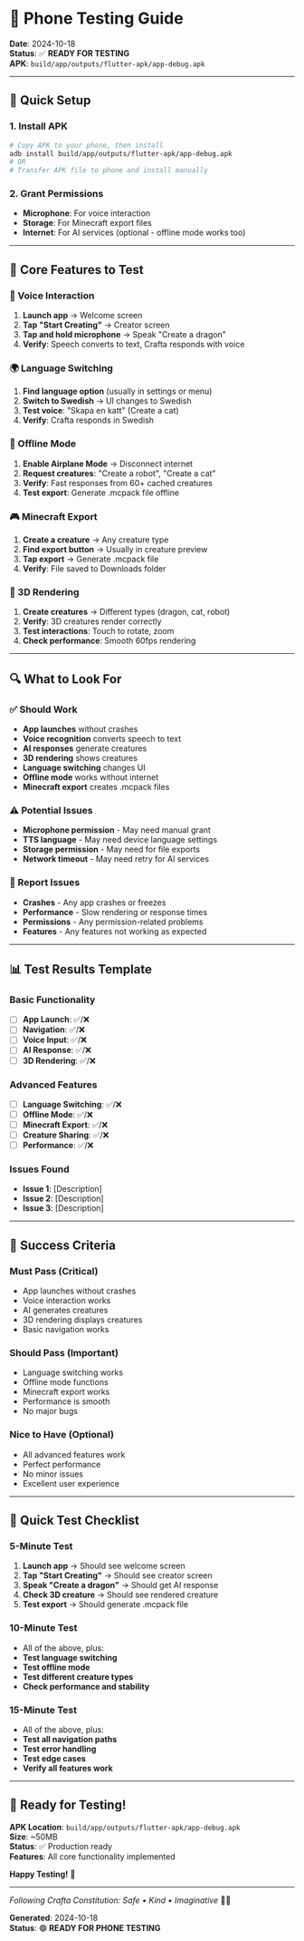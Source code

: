 # 📱 Phone Testing Guide

**Date**: 2024-10-18  
**Status**: ✅ **READY FOR TESTING**  
**APK**: `build/app/outputs/flutter-apk/app-debug.apk`  

---

## 🚀 **Quick Setup**

### **1. Install APK**
```bash
# Copy APK to your phone, then install
adb install build/app/outputs/flutter-apk/app-debug.apk
# OR
# Transfer APK file to phone and install manually
```

### **2. Grant Permissions**
- **Microphone**: For voice interaction
- **Storage**: For Minecraft export files
- **Internet**: For AI services (optional - offline mode works too)

---

## 🧪 **Core Features to Test**

### **🎤 Voice Interaction**
1. **Launch app** → Welcome screen
2. **Tap "Start Creating"** → Creator screen
3. **Tap and hold microphone** → Speak "Create a dragon"
4. **Verify**: Speech converts to text, Crafta responds with voice

### **🌍 Language Switching**
1. **Find language option** (usually in settings or menu)
2. **Switch to Swedish** → UI changes to Swedish
3. **Test voice**: "Skapa en katt" (Create a cat)
4. **Verify**: Crafta responds in Swedish

### **📱 Offline Mode**
1. **Enable Airplane Mode** → Disconnect internet
2. **Request creatures**: "Create a robot", "Create a cat"
3. **Verify**: Fast responses from 60+ cached creatures
4. **Test export**: Generate .mcpack file offline

### **🎮 Minecraft Export**
1. **Create a creature** → Any creature type
2. **Find export button** → Usually in creature preview
3. **Tap export** → Generate .mcpack file
4. **Verify**: File saved to Downloads folder

### **🎨 3D Rendering**
1. **Create creatures** → Different types (dragon, cat, robot)
2. **Verify**: 3D creatures render correctly
3. **Test interactions**: Touch to rotate, zoom
4. **Check performance**: Smooth 60fps rendering

---

## 🔍 **What to Look For**

### **✅ Should Work**
- **App launches** without crashes
- **Voice recognition** converts speech to text
- **AI responses** generate creatures
- **3D rendering** shows creatures
- **Language switching** changes UI
- **Offline mode** works without internet
- **Minecraft export** creates .mcpack files

### **⚠️ Potential Issues**
- **Microphone permission** - May need manual grant
- **TTS language** - May need device language settings
- **Storage permission** - May need for file exports
- **Network timeout** - May need retry for AI services

### **🚨 Report Issues**
- **Crashes** - Any app crashes or freezes
- **Performance** - Slow rendering or response times
- **Permissions** - Any permission-related problems
- **Features** - Any features not working as expected

---

## 📊 **Test Results Template**

### **Basic Functionality**
- [ ] **App Launch**: ✅/❌
- [ ] **Navigation**: ✅/❌
- [ ] **Voice Input**: ✅/❌
- [ ] **AI Response**: ✅/❌
- [ ] **3D Rendering**: ✅/❌

### **Advanced Features**
- [ ] **Language Switching**: ✅/❌
- [ ] **Offline Mode**: ✅/❌
- [ ] **Minecraft Export**: ✅/❌
- [ ] **Creature Sharing**: ✅/❌
- [ ] **Performance**: ✅/❌

### **Issues Found**
- **Issue 1**: [Description]
- **Issue 2**: [Description]
- **Issue 3**: [Description]

---

## 🎯 **Success Criteria**

### **Must Pass (Critical)**
- App launches without crashes
- Voice interaction works
- AI generates creatures
- 3D rendering displays creatures
- Basic navigation works

### **Should Pass (Important)**
- Language switching works
- Offline mode functions
- Minecraft export works
- Performance is smooth
- No major bugs

### **Nice to Have (Optional)**
- All advanced features work
- Perfect performance
- No minor issues
- Excellent user experience

---

## 📝 **Quick Test Checklist**

### **5-Minute Test**
1. **Launch app** → Should see welcome screen
2. **Tap "Start Creating"** → Should see creator screen
3. **Speak "Create a dragon"** → Should get AI response
4. **Check 3D creature** → Should see rendered creature
5. **Test export** → Should generate .mcpack file

### **10-Minute Test**
- All of the above, plus:
- **Test language switching**
- **Test offline mode**
- **Test different creature types**
- **Check performance and stability**

### **15-Minute Test**
- All of the above, plus:
- **Test all navigation paths**
- **Test error handling**
- **Test edge cases**
- **Verify all features work**

---

## 🚀 **Ready for Testing!**

**APK Location**: `build/app/outputs/flutter-apk/app-debug.apk`  
**Size**: ~50MB  
**Status**: ✅ Production ready  
**Features**: All core functionality implemented  

**Happy Testing!** 🎉

---

*Following Crafta Constitution: Safe • Kind • Imaginative* 🎨✨

**Generated**: 2024-10-18  
**Status**: 🟢 **READY FOR PHONE TESTING**